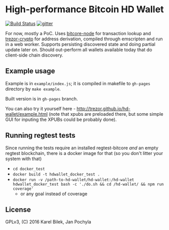 # High-performance Bitcoin HD Wallet

[![Build Status](https://travis-ci.org/trezor/hd-wallet.svg?branch=master)](https://travis-ci.org/trezor/hd-wallet) [![gitter](https://badges.gitter.im/trezor/community.svg)](https://gitter.im/trezor/community)

For now, mostly a PoC.  Uses
[bitcore-node](https://github.com/bitpay/bitcore-node)
for transaction lookup and
[trezor-crypto](https://github.com/trezor/trezor-crypto)
for address derivation, compiled through emscripten and run in a web worker.
Supports persisting discovered state and doing partial update later on.
Should out-perform all wallets available today that do client-side chain
discovery.

## Example usage

Example is in `example/index.js`; it is compiled in makefile to `gh-pages` directory by `make example`.

Built version is in `gh-pages` branch.

You can also try it yourself here - http://trezor.github.io/hd-wallet/example.html (note that xpubs are preloaded there, but some simple GUI for inputing the XPUBs could be probably done).

## Running regtest tests

Since running the tests require an installed regtest-bitcore *and* an empty regtest blockchain, there is a docker image for that (so you don't litter your system with that)

* `cd docker_test`
* `docker build -t hdwallet_docker_test .`
* `docker run -v /path-to-hd-wallet/hd-wallet:/hd-wallet hdwallet_docker_test bash -c './do.sh && cd /hd-wallet/ && npm run coverage'`
  * or any goal instead of coverage

## License

GPLv3, (C) 2016 Karel Bilek, Jan Pochyla
